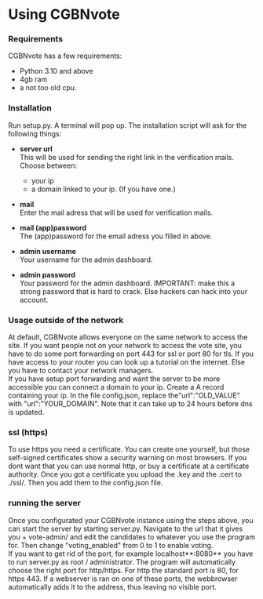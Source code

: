 # Using CGBNvote
### Requirements 
CGBNvote has a few requirements:
 - Python 3.10 and above
 - 4gb ram
 - a not too old cpu. 

### Installation
Run setup.py. A terminal will pop up. The installation script will ask for the following things:  

 - **server url**   
This will be used for sending the right link in the verification mails.
Choose between:  
   - your ip  
   - a domain linked to your ip. (If you have one.)

 - **mail**  
Enter the mail adress that will be used for verification mails.

 - **mail (app)password**  
The (app)password for the email adress you filled in above.

 - **admin username**  
Your username for the admin dashboard.

 - **admin password**  
Your password for the admin dashboard.
IMPORTANT: make this a strong password that is hard to crack. Else hackers can hack into your account.  

### Usage outside of the network
At default, CGBNvote allows everyone on the same network to access the site. If you want people not on your network to access the vote site, you have to do some port forwarding on port 443 for ssl or port 80 for tls. If you have access to your router you can look up a tutorial on the internet. Else you have to contact your network managers.  
If you have setup port forwarding and want the server to be more accessible you can connect a domain to your ip. Create a A record containing your ip. In the file config.json, replace the"url":"OLD_VALUE" with "url":"YOUR_DOMAIN". Note that it can take up to 24 hours before dns is updated.

### ssl (https)
To use https you need a certificate. You can create one yourself, but those self-signed certificates show a security warning on most browsers. If you dont want that you can use normal http, or buy a certificate at a certificate authority.
Once you got a certificate you upload the .key and the .cert to ./ssl/. Then you add them to the config.json file.

### running the server
Once you configurated your CGBNvote instance using the steps above, you can start the server by starting server.py. Navigate to the url that it gives you + vote-admin/ and edit the candidates to whatever you use the program for. Then change "voting_enabled" from 0 to 1 to enable voting.  
If you want to get rid of the port, for example localhost**:8080** you have to run server.py as root / administrator. The program will automatically choose the right port for http/https. For http the standard port is 80, for https 443. If a webserver is ran on one of these ports, the webbrowser automatically adds it to the address, thus leaving no visible port.
